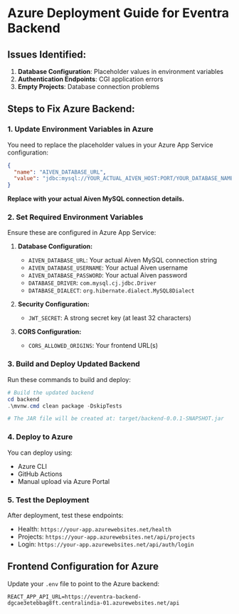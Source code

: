 # Azure Deployment Guide for Eventra Backend

## Issues Identified:
1. **Database Configuration**: Placeholder values in environment variables
2. **Authentication Endpoints**: CGI application errors
3. **Empty Projects**: Database connection problems

## Steps to Fix Azure Backend:

### 1. Update Environment Variables in Azure
You need to replace the placeholder values in your Azure App Service configuration:

```json
{
  "name": "AIVEN_DATABASE_URL",
  "value": "jdbc:mysql://YOUR_ACTUAL_AIVEN_HOST:PORT/YOUR_DATABASE_NAME?useSSL=true&requireSSL=true&verifyServerCertificate=false&useUnicode=true&characterEncoding=utf8"
}
```

**Replace with your actual Aiven MySQL connection details.**

### 2. Set Required Environment Variables
Ensure these are configured in Azure App Service:

1. **Database Configuration:**
   - `AIVEN_DATABASE_URL`: Your actual Aiven MySQL connection string
   - `AIVEN_DATABASE_USERNAME`: Your actual Aiven username
   - `AIVEN_DATABASE_PASSWORD`: Your actual Aiven password
   - `DATABASE_DRIVER`: `com.mysql.cj.jdbc.Driver`
   - `DATABASE_DIALECT`: `org.hibernate.dialect.MySQL8Dialect`

2. **Security Configuration:**
   - `JWT_SECRET`: A strong secret key (at least 32 characters)

3. **CORS Configuration:**
   - `CORS_ALLOWED_ORIGINS`: Your frontend URL(s)

### 3. Build and Deploy Updated Backend

Run these commands to build and deploy:

```powershell
# Build the updated backend
cd backend
.\mvnw.cmd clean package -DskipTests

# The JAR file will be created at: target/backend-0.0.1-SNAPSHOT.jar
```

### 4. Deploy to Azure
You can deploy using:
- Azure CLI
- GitHub Actions
- Manual upload via Azure Portal

### 5. Test the Deployment
After deployment, test these endpoints:
- Health: `https://your-app.azurewebsites.net/health`
- Projects: `https://your-app.azurewebsites.net/api/projects`
- Login: `https://your-app.azurewebsites.net/api/auth/login`

## Frontend Configuration for Azure
Update your `.env` file to point to the Azure backend:

```properties
REACT_APP_API_URL=https://eventra-backend-dgcae3etebbag8ft.centralindia-01.azurewebsites.net/api
```
